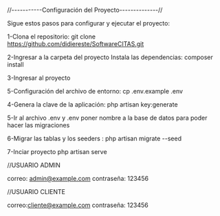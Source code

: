 //-----------Configuración del Proyecto--------------//

Sigue estos pasos para configurar y ejecutar el proyecto:

1-Clona el repositorio: git clone https://github.com/didiereste/SoftwareCITAS.git

2-Ingresar a la carpeta del proyecto Instala las dependencias: composer install

3-Ingresar al proyecto

5-Configuración del archivo de entorno: cp .env.example .env

4-Genera la clave de la aplicación: php artisan key:generate

5-Ir al archivo .env y .env poner nombre a la base de datos para poder hacer las migraciones

6-Migrar las tablas y los seeders : php artisan migrate --seed

7-Inciar proyecto php artisan serve


//USUARIO ADMIN 

correo: admin@example.com
contraseña: 123456


//USUARIO CLIENTE

correo:cliente@example.com
contraseña: 123456
